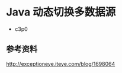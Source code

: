 # Java 动态切换多数据源

- c3p0  











## 参考资料
http://exceptioneye.iteye.com/blog/1698064











































































